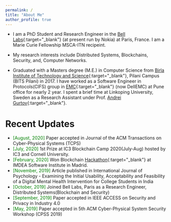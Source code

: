 ```yaml
---
permalink: /
title: "About Me"
author_profile: true
---
```


<!--
<p align="center">
  <img src="http://localhost:4000/images/abhi1.png?raw=true" alt="Photo" style="width: 250px;"/> 
</p>
-->
* I am a PhD Student and Research Engineer in the [Bell Labs](https://www.bell-labs.com/){:target="_blank"} (at present run by Nokia) at Paris, France. I am a Marie Curie Fellowship MSCA-ITN recipeint.	
<!-- and a PhD student at [UPF](https://www.upf.edu/en/){:target="_blank"}, Barcelona, Spain.
-->
* My research interests include Distributed Systems, Blockchains, Security, and, Computer Networks.

* Graduated with a Masters degree (M.E.) in Computer Science from [Birla Institute of Technology and Science](https://www.bits-pilani.ac.in/Pilani/){:target="_blank"}, Pilani Campus (BITS Pilani) in 2017. I have worked as a Software Engineer in Protocols(CIFS) group in [EMC](https://www.dellemc.com/en-us/data-protection/data-domain-backup-storage.htm){:target="_blank"} (now DellEMC) at Pune office for nearly 2 year. I spent a brief time at Linkoping University, Sweden as a Research Assistant under Prof. [Andrei Gurtov](https://www.ida.liu.se/~andgu38/){:target="_blank"}.


# Recent Updates
* <span style="color:green">[August, 2020]</span> Paper accepted in Journal of the ACM Transactions on Cyber-Physical Systems (TCPS)
* <span style="color:green">[July, 2020]</span> 1st Prize at IC3 Blockchain Camp 2020(July-Aug) hosted by IC3 and Cornell University.
* <span style="color:green">[February, 2020]</span> Won Blockchain [Hackathon](https://twitter.com/IMDEA_Software/status/1225347226265935873?s=20){:target="_blank"} at IMDEA Software Institute in Madrid.
* <span style="color:green">[November, 2019]</span> Article published in International Journal of Psychology - Examining the Initial Usability, Acceptability and Feasibility of a Digital Mental Health Intervention for College Students in India
* <span style="color:green">[October, 2019]</span> Joined Bell Labs, Paris as a Research Engineer, Distributed Systems(Blockchain and Security)
* <span style="color:green">[September, 2019]</span> Paper accepted in IEEE ACCESS on Security and Privacy in Industry 4.0
* <span style="color:green">[May, 2019]</span> Paper accepted in 5th ACM Cyber-Physical System Security Workshop (CPSS 2019)